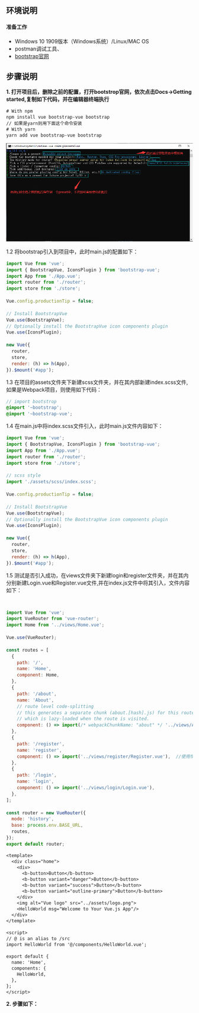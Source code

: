 ## **环境说明**
#### 准备工作
* Windows 10 1909版本（Windows系统）/Linux/MAC OS
* postman调试工具、
* [bootstrap官网](https://bootstrap-vue.org/)

## **步骤说明**
**1. 打开项目后，删除之前的配置，打开bootstrop官网，依次点击Docs->Getting started,复制如下代码，并在编辑器终端执行**
``` @Termnial
# With npm
npm install vue bootstrap-vue bootstrap
// 如果是yarn则用下面这个命令安装
# With yarn
yarn add vue bootstrap-vue bootstrap
```
![配置项目](../../img/go_img/test26.png)

1.2 将bootstrap引入到项目中，此时main.js的配置如下：
``` @main.js
import Vue from 'vue';
import { BootstrapVue, IconsPlugin } from 'bootstrap-vue';
import App from './App.vue';
import router from './router';
import store from './store';

Vue.config.productionTip = false;

// Install BootstrapVue
Vue.use(BootstrapVue);
// Optionally install the BootstrapVue icon components plugin
Vue.use(IconsPlugin);

new Vue({
  router,
  store,
  render: (h) => h(App),
}).$mount('#app');
```

1.3 在项目的assets文件夹下新建scss文件夹，并在其内部新建index.scss文件,如果是Webpack项目，则使用如下代码：
``` @index.scss
// import bootstrop
@import '~bootstrap';
@import '~bootstrap-vue';
```

1.4 在main.js中将index.scss文件引入，此时main.js文件内容如下：
``` @main.js
import Vue from 'vue';
import { BootstrapVue, IconsPlugin } from 'bootstrap-vue';
import App from './App.vue';
import router from './router';
import store from './store';

// scss style
import './assets/scss/index.scss';

Vue.config.productionTip = false;

// Install BootstrapVue
Vue.use(BootstrapVue);
// Optionally install the BootstrapVue icon components plugin
Vue.use(IconsPlugin);

new Vue({
  router,
  store,
  render: (h) => h(App),
}).$mount('#app');
```

1.5 测试是否引入成功，在views文件夹下新建login和register文件夹，并在其内分别新建Login.vue和Register.vue文件,并在index.js文件中将其引入，文件内容如下：
``` @Login.vue

```

``` @Register.vue

```

``` @index.js
import Vue from 'vue';
import VueRouter from 'vue-router';
import Home from '../views/Home.vue';

Vue.use(VueRouter);

const routes = [
  {
    path: '/',
    name: 'Home',
    component: Home,
  },
  {
    path: '/about',
    name: 'About',
    // route level code-splitting
    // this generates a separate chunk (about.[hash].js) for this route
    // which is lazy-loaded when the route is visited.
    component: () => import(/* webpackChunkName: "about" */ '../views/About.vue'),
  },
  {
    path: '/register',
    name: 'register',
    component: () => import('../views/register/Register.vue'),  //使用惰性加载
  },
  {
    path: '/login',
    name: 'login',
    component: () => import('../views/login/Login.vue'),
  },
];

const router = new VueRouter({
  mode: 'history',
  base: process.env.BASE_URL,
  routes,
});
export default router;
```

``` @Home.vue
<template>
  <div class="home">
    <div>
      <b-button>Button</b-button>
      <b-button variant="danger">Button</b-button>
      <b-button variant="success">Button</b-button>
      <b-button variant="outline-primary">Button</b-button>
    </div>
    <img alt="Vue logo" src="../assets/logo.png">
    <HelloWorld msg="Welcome to Your Vue.js App"/>
  </div>
</template>

<script>
// @ is an alias to /src
import HelloWorld from '@/components/HelloWorld.vue';

export default {
  name: 'Home',
  components: {
    HelloWorld,
  },
};
</script>
```

**2. 步骤如下：**
